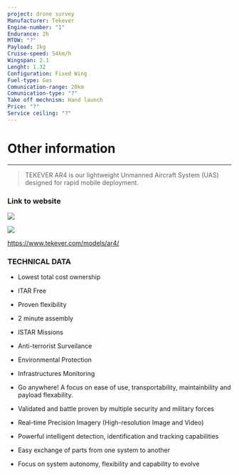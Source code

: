 ```yaml
---
project: drone survey
Manufacturer: Tekever
Engine-number: "1"
Endurance: 2h
MTOW: "?"
Payload: 1kg
Cruise-speed: 54km/h
Wingspan: 2.1
Lenght: 1.32
Configuration: Fixed Wing
Fuel-type: Gas
Comunication-range: 20km
Comunication-type: "?"
Take off mechnism: Hand launch
Price: "?"
Service ceiling: "?"
---
```

# Other information
---
>TEKEVER AR4 is our lightweight Unmanned Aircraft System (UAS) designed for rapid mobile deployment.
### Link to website
![](https://i.imgur.com/dI5Aj2Y.png)

![](https://i.imgur.com/HPfh4bN.png)

https://www.tekever.com/models/ar4/
### TECHNICAL  DATA

- Lowest total cost ownership
- ITAR Free
- Proven flexibility
- 2 minute assembly
- ISTAR Missions
- Anti-terrorist Surveilance
- Environmental Protection
- Infrastructures Monitoring

- Go anywhere! A focus on ease of use, transportability, maintainbility and payload flexability.
- Validated and battle proven by multiple security and military forces
- Real-time Precision Imagery (High-resolution Image and Video)
- Powerful intelligent detection, identification and tracking capabilities
- Easy exchange of parts from one system to another
- Focus on system autonomy, flexibility and capability to evolve